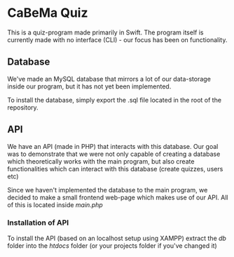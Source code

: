 # CaBeMa Quiz

This is a quiz-program made primarily in Swift.
The program itself is currently made with no interface (CLI) - our focus has been on functionality.

## Database
We've made an MySQL database that mirrors a lot of our data-storage inside our program, but it has not yet been implemented.

To install the database, simply export the .sql file located in the root of the repository.

## API

We have an API (made in PHP) that interacts with this database. Our goal was to demonstrate that we were not only capable of creating a database which theoretically works with the main program, but also create functionalities which can interact with this database (create quizzes, users etc)

Since we haven't implemented the database to the main program, we decided to make a small frontend web-page which makes use of our API. All of this is located inside *main.php*

### Installation of API

To install the API (based on an localhost setup using XAMPP) extract the *db* folder into the *htdocs* folder (or your projects folder if you've changed it)
